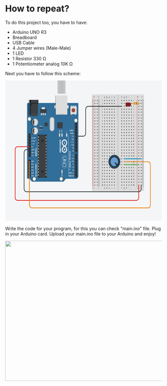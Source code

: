   # How to repeat?
  
 To do this project too, you have to have:
* Arduino UNO R3
* Breadboard
* USB Cable
* 4 Jumper wires (Male-Male)
* 1 LED
* 1 Resistor 330 Ω
* 1 Potentiometer analog 10K Ω
 
Next you have to follow this scheme: 

<img src="scheme.png" width=600px height=450px></png>

Write the code for your program, for this you can check "main.ino" file. Plug in your Arduino card. Upload your main.ino file to your Arduino and enjoy!

<img src="demo.gif" width=600px height=450px></png>
